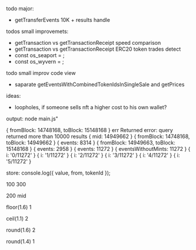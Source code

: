 
todo major:
* getTransferEvents 10K + results handle

todos small improvemets:
* getTransaction vs getTransactionReceipt speed comparison
* getTransaction vs getTransactionReceipt ERC20 token trades detect
* const os_seaport = ;
* const os_wyvern = ;

todo small improv code view
* saparate getEventsWithCombinedTokenIdsInSingleSale and getPrices

ideas:
* loopholes, if someone sells nft a higher cost to his own wallet?

output:
node main.js"

{ fromBlock: 14748168, toBlock: 15148168 }
err Returned error: query returned more than 10000 results
{ mid: 14949662 }
{ fromBlock: 14748168, toBlock: 14949662 }
{ events: 8314 }
{ fromBlock: 14949663, toBlock: 15148168 }
{ events: 2958 }
{ events: 11272 }
{ eventsWithoutMints: 11272 }
{ i: '0/11272' }
{ i: '1/11272' }
{ i: '2/11272' }
{ i: '3/11272' }
{ i: '4/11272' }
{ i: '5/11272' }

store:
console.log({ value, from, tokenId });

100 300

200 mid

floor(1.6)
1

ceil(1.1)
2

round(1.6)
2

round(1.4)
1